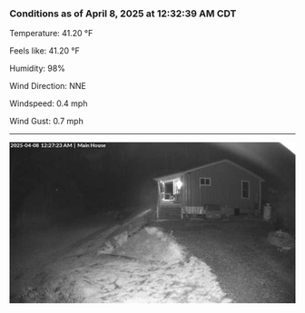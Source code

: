 ### Conditions as of April 8, 2025 at 12:32:39 AM CDT 

Temperature: 41.20 &deg;F

Feels like: 41.20 &deg;F

Humidity: 98%

Wind Direction: NNE

Windspeed: 0.4 mph

Wind Gust: 0.7 mph

---

<img src="./images/latest.jpeg"/>

